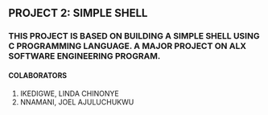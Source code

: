 ## PROJECT 2: SIMPLE SHELL

### THIS PROJECT IS BASED ON BUILDING A SIMPLE SHELL USING C PROGRAMMING LANGUAGE. A MAJOR PROJECT ON ALX SOFTWARE ENGINEERING PROGRAM. 

#### COLABORATORS
1. IKEDIGWE, LINDA CHINONYE
2. NNAMANI, JOEL AJULUCHUKWU
